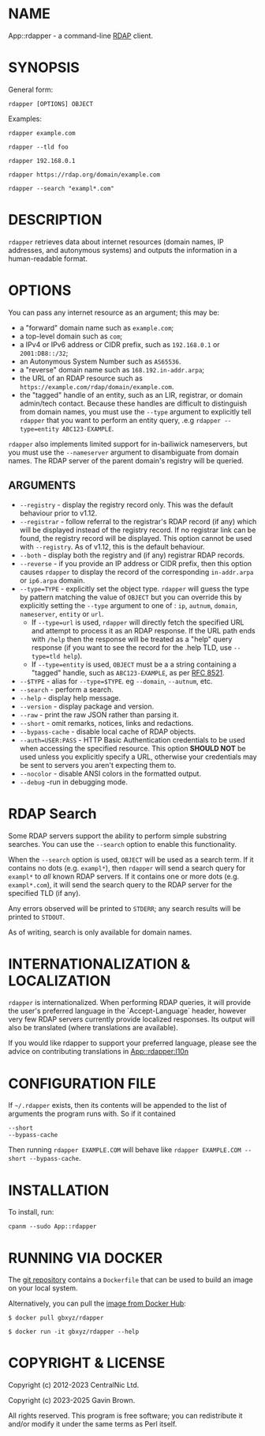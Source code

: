 # NAME

App::rdapper - a command-line [RDAP](https://about.rdap.org) client.

# SYNOPSIS

General form:

    rdapper [OPTIONS] OBJECT

Examples:

    rdapper example.com

    rdapper --tld foo

    rdapper 192.168.0.1

    rdapper https://rdap.org/domain/example.com

    rdapper --search "exampl*.com"

# DESCRIPTION

`rdapper` retrieves data about internet resources (domain names, IP addresses,
and autonymous systems) and outputs the information in a human-readable format.

# OPTIONS

You can pass any internet resource as an argument; this may be:

- a "forward" domain name such as `example.com`;
- a top-level domain such as `com`;
- a IPv4 or IPv6 address or CIDR prefix, such as `192.168.0.1` or
`2001:DB8::/32`;
- an Autonymous System Number such as `AS65536`.
- a "reverse" domain name such as `168.192.in-addr.arpa`;
- the URL of an RDAP resource such as
`https://example.com/rdap/domain/example.com`.
- the "tagged" handle of an entity, such as an LIR, registrar, or domain
admin/tech contact. Because these handles are difficult to distinguish from
domain names, you must use the `--type` argument to explicitly tell
`rdapper` that you want to perform an entity query, .e.g `rdapper
--type=entity ABC123-EXAMPLE`.

`rdapper` also implements limited support for in-bailiwick nameservers, but
you must use the `--nameserver` argument to disambiguate from domain names.
The RDAP server of the parent domain's registry will be queried.

## ARGUMENTS

- `--registry` - display the registry record only. This was the default
behaviour prior to v1.12.
- `--registrar` - follow referral to the registrar's RDAP record (if
any) which will be displayed instead of the registry record. If no registrar
link can be found, the registry record will be displayed. This option cannot be
used with `--registry`. As of v1.12, this is the default behaviour.
- `--both` - display both the registry and (if any) registrar RDAP
records.
- `--reverse` - if you provide an IP address or CIDR prefix, then this
option causes `rdapper` to display the record of the corresponding
`in-addr.arpa` or `ip6.arpa` domain.
- `--type=TYPE` - explicitly set the object type. `rdapper` will
guess the type by pattern matching the value of `OBJECT` but you can override
this by explicitly setting the `--type` argument to one of : `ip`,
`autnum`, `domain`, `nameserver`, `entity` or `url`.
    - If `--type=url` is used, `rdapper` will directly fetch the
    specified URL and attempt to process it as an RDAP response. If the URL path
    ends with `/help` then the response will be treated as a "help" query response
    (if you want to see the record for the .help TLD, use `--type=tld help`).
    - If `--type=entity` is used, `OBJECT` must be a a string containing
    a "tagged" handle, such as `ABC123-EXAMPLE`, as per [RFC
    8521](https://datatracker.ietf.org/doc/html/rfc8521).
- `--$TYPE` - alias for `--type=$TYPE`. eg `--domain`,
`--autnum`, etc.
- `--search` - perform a search.
- `--help` - display help message.
- `--version` - display package and version.
- `--raw` - print the raw JSON rather than parsing it.
- `--short` - omit remarks, notices, links and redactions.
- `--bypass-cache` - disable local cache of RDAP objects.
- `--auth=USER:PASS` - HTTP Basic Authentication credentials to be used
when accessing the specified resource. This option **SHOULD NOT** be used unless
you explicitly specify a URL, otherwise your credentials may be sent to servers
you aren't expecting them to.
- `--nocolor` - disable ANSI colors in the formatted output.
- `--debug` -run in debugging mode.

# RDAP Search

Some RDAP servers support the ability to perform simple substring searches. You
can use the `--search` option to enable this functionality.

When the `--search` option is used, `OBJECT` will be used as a search term.
If it contains no dots (e.g. `exampl*`), then `rdapper` will send a search
query for `exampl*` to _all_ known RDAP servers. If it contains one or more
dots (e.g. `exampl*.com`), it will send the search query to the RDAP server
for the specified TLD (if any).

Any errors observed will be printed to `STDERR`; any search results will be
printed to `STDOUT`.

As of writing, search is only available for domain names.

# INTERNATIONALIZATION & LOCALIZATION

`rdapper` is internationalized. When performing RDAP queries, it will provide
the user's preferred language in the \`Accept-Language\` header, however very few
RDAP servers currently provide localized responses. Its output will also be
translated (where translations are available).

If you would like rdapper to support your preferred language, please see the
advice on contributing translations in [App::rdapper:l10n](https://metacpan.org/pod/App%3A%3Ardapper%3Al10n)

# CONFIGURATION FILE

If `~/.rdapper` exists, then its contents will be appended to the list of
arguments the program runs with. So if it contained

    --short
    --bypass-cache

Then running `rdapper EXAMPLE.COM` will behave like
`rdapper EXAMPLE.COM --short --bypass-cache`.

# INSTALLATION

To install, run:

    cpanm --sudo App::rdapper

# RUNNING VIA DOCKER

The [git repository](https://github.com/gbxyz/rdapper) contains a
`Dockerfile` that can be used to build an image on your local system.

Alternatively, you can pull the [image from Docker
Hub](https://hub.docker.com/r/gbxyz/rdapper):

    $ docker pull gbxyz/rdapper

    $ docker run -it gbxyz/rdapper --help

# COPYRIGHT & LICENSE

Copyright (c) 2012-2023 CentralNic Ltd.

Copyright (c) 2023-2025 Gavin Brown.

All rights reserved. This program is free software; you can redistribute it
and/or modify it under the same terms as Perl itself.
